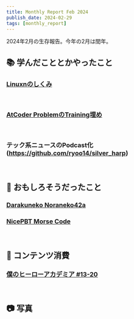 ```yaml
---
title: Monthly Report Feb 2024
publish_date: 2024-02-29
tags: [monthly_report]
---
```


2024年2月の生存報告。今年の2月は閏年。

## 📚 学んだこととかやったこと

### [Linuxnのしくみ](https://amzn.to/49bdRub)

<br />

### [AtCoder ProblemのTraining埋め](https://kenkoooo.com/atcoder/#/training/Boot%20camp%20for%20Beginners)

<br />

### テック系ニュースのPodcast化(https://github.com/ryoo14/silver_harp)

<br />

## 🧐 おもしろそうだったこと

### [Darakuneko Noraneko42a](https://booth.pm/ja/items/5374158)
### [NicePBT Morse Code](https://cannonkeys.com/products/nicepbt-morse-code)

<br />

## 👾 コンテンツ消費

### [僕のヒーローアカデミア #13-20](https://amzn.to/3UqRjSn)

<br />

## 📷 写真

